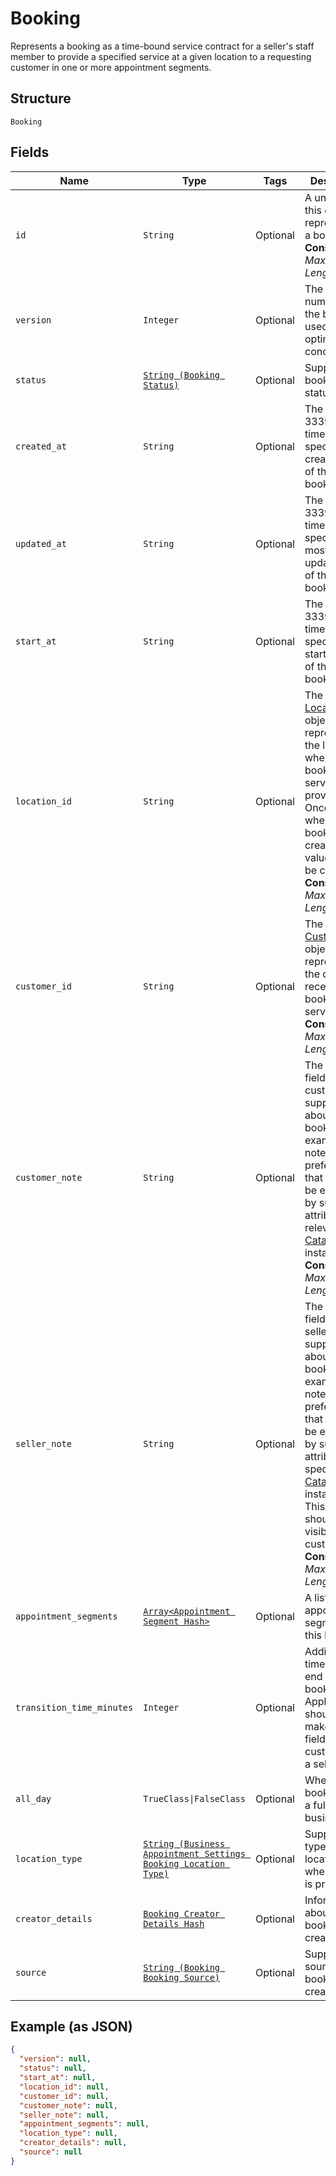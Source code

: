 
# Booking

Represents a booking as a time-bound service contract for a seller's staff member to provide a specified service
at a given location to a requesting customer in one or more appointment segments.

## Structure

`Booking`

## Fields

| Name | Type | Tags | Description |
|  --- | --- | --- | --- |
| `id` | `String` | Optional | A unique ID of this object representing a booking.<br>**Constraints**: *Maximum Length*: `36` |
| `version` | `Integer` | Optional | The revision number for the booking used for optimistic concurrency. |
| `status` | [`String (Booking Status)`](../../doc/models/booking-status.md) | Optional | Supported booking statuses. |
| `created_at` | `String` | Optional | The RFC 3339 timestamp specifying the creation time of this booking. |
| `updated_at` | `String` | Optional | The RFC 3339 timestamp specifying the most recent update time of this booking. |
| `start_at` | `String` | Optional | The RFC 3339 timestamp specifying the starting time of this booking. |
| `location_id` | `String` | Optional | The ID of the [Location](../../doc/models/location.md) object representing the location where the booked service is provided. Once set when the booking is created, its value cannot be changed.<br>**Constraints**: *Maximum Length*: `32` |
| `customer_id` | `String` | Optional | The ID of the [Customer](../../doc/models/customer.md) object representing the customer receiving the booked service.<br>**Constraints**: *Maximum Length*: `192` |
| `customer_note` | `String` | Optional | The free-text field for the customer to supply notes about the booking. For example, the note can be preferences that cannot be expressed by supported attributes of a relevant [CatalogObject](../../doc/models/catalog-object.md) instance.<br>**Constraints**: *Maximum Length*: `4096` |
| `seller_note` | `String` | Optional | The free-text field for the seller to supply notes about the booking. For example, the note can be preferences that cannot be expressed by supported attributes of a specific [CatalogObject](../../doc/models/catalog-object.md) instance.<br>This field should not be visible to customers.<br>**Constraints**: *Maximum Length*: `4096` |
| `appointment_segments` | [`Array<Appointment Segment Hash>`](../../doc/models/appointment-segment.md) | Optional | A list of appointment segments for this booking. |
| `transition_time_minutes` | `Integer` | Optional | Additional time at the end of a booking.<br>Applications should not make this field visible to customers of a seller. |
| `all_day` | `TrueClass\|FalseClass` | Optional | Whether the booking is of a full business day. |
| `location_type` | [`String (Business Appointment Settings Booking Location Type)`](../../doc/models/business-appointment-settings-booking-location-type.md) | Optional | Supported types of location where service is provided. |
| `creator_details` | [`Booking Creator Details Hash`](../../doc/models/booking-creator-details.md) | Optional | Information about a booking creator. |
| `source` | [`String (Booking Booking Source)`](../../doc/models/booking-booking-source.md) | Optional | Supported sources a booking was created from. |

## Example (as JSON)

```json
{
  "version": null,
  "status": null,
  "start_at": null,
  "location_id": null,
  "customer_id": null,
  "customer_note": null,
  "seller_note": null,
  "appointment_segments": null,
  "location_type": null,
  "creator_details": null,
  "source": null
}
```

